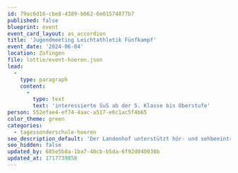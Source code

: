 ```yaml
---
id: 79ac6d16-cbe8-4389-b062-6e01574877b7
published: false
blueprint: event
event_card_layout: as_accordion
title: 'Jugendmeeting Leichtathletik Fünfkampf'
event_date: '2024-06-04'
location: Zofingen
file: lottie/event-hoeren.json
lead:
  -
    type: paragraph
    content:
      -
        type: text
        text: 'interessierte SuS ab der 5. Klasse bis Oberstufe'
person: 552efae4-ef74-4aac-a517-e6c1ac5f4b65
color_theme: green
categories:
  - tagessonderschule-hoeren
seo_description_default: 'Der Landenhof unterstützt hör- und sehbeeinträchtigte Kinder & Jugendliche in ihrem selbstbestimmten Leben durch Förderung ihrer Fähigkeiten & Entwicklung'
seo_hidden: false
updated_by: 685e5b8a-1ba7-40cb-b5da-6f92d040030b
updated_at: 1717739858
---
```

